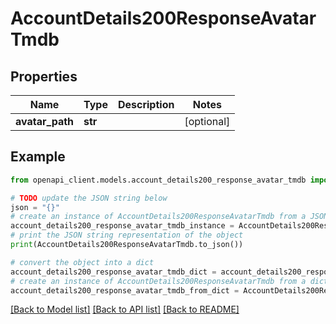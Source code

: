 # AccountDetails200ResponseAvatarTmdb


## Properties

Name | Type | Description | Notes
------------ | ------------- | ------------- | -------------
**avatar_path** | **str** |  | [optional] 

## Example

```python
from openapi_client.models.account_details200_response_avatar_tmdb import AccountDetails200ResponseAvatarTmdb

# TODO update the JSON string below
json = "{}"
# create an instance of AccountDetails200ResponseAvatarTmdb from a JSON string
account_details200_response_avatar_tmdb_instance = AccountDetails200ResponseAvatarTmdb.from_json(json)
# print the JSON string representation of the object
print(AccountDetails200ResponseAvatarTmdb.to_json())

# convert the object into a dict
account_details200_response_avatar_tmdb_dict = account_details200_response_avatar_tmdb_instance.to_dict()
# create an instance of AccountDetails200ResponseAvatarTmdb from a dict
account_details200_response_avatar_tmdb_from_dict = AccountDetails200ResponseAvatarTmdb.from_dict(account_details200_response_avatar_tmdb_dict)
```
[[Back to Model list]](../README.md#documentation-for-models) [[Back to API list]](../README.md#documentation-for-api-endpoints) [[Back to README]](../README.md)



